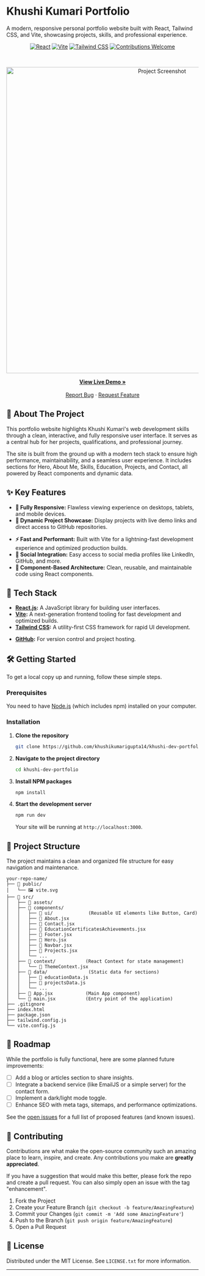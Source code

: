 # Khushi Kumari Portfolio

A modern, responsive personal portfolio website built with React, Tailwind CSS, and Vite, showcasing projects, skills, and professional experience.

<div align="center">

[![React](https://img.shields.io/badge/React-20232A?style=for-the-badge&logo=react&logoColor=61DAFB)](https://reactjs.org/)
[![Vite](https://img.shields.io/badge/Vite-646CFF?style=for-the-badge&logo=vite&logoColor=white)](https://vitejs.dev/)
[![Tailwind CSS](https://img.shields.io/badge/Tailwind_CSS-38B2AC?style=for-the-badge&logo=tailwind-css&logoColor=white)](https://tailwindcss.com/)
[![Contributions Welcome](https://img.shields.io/badge/Contributions-Welcome-brightgreen.svg?style=for-the-badge)](https://github.com/your-username/your-repo-name/pulls)

</div>

<br>

<p align="center">
  <a href="https://github.com/khushikumarigupta14/khushi-dev-portfolio">
    <img src="https://res.cloudinary.com/dy7yb1876/image/upload/v1754989105/Screenshot_2025-08-12_142716_fw1jko.png" alt="Project Screenshot" width="800"/>
  </a>
</p>

<p align="center">
  <a href="https://github.com/khushikumarigupta14/khushi-dev-portfolio"><strong>View Live Demo »</strong></a>
  <br>
  <br>
  <a href="https://github.com/khushikumarigupta14/khushi-dev-portfolio/issues">Report Bug</a>
  ·
  <a href="https://github.com/khushikumarigupta14/khushi-dev-portfolio/issues">Request Feature</a>
</p>

## 🚀 About The Project

This portfolio website highlights Khushi Kumari's web development skills through a clean, interactive, and fully responsive user interface. It serves as a central hub for her projects, qualifications, and professional journey.

The site is built from the ground up with a modern tech stack to ensure high performance, maintainability, and a seamless user experience. It includes sections for Hero, About Me, Skills, Education, Projects, and Contact, all powered by React components and dynamic data.

## ✨ Key Features

- **📱 Fully Responsive:** Flawless viewing experience on desktops, tablets, and mobile devices.
- **📁 Dynamic Project Showcase:** Display projects with live demo links and direct access to GitHub repositories.
<!-- - **📄 PDF Resume Generation:** Download a PDF version of the portfolio directly from the site, generated on-the-fly. -->
- **⚡ Fast and Performant:** Built with Vite for a lightning-fast development experience and optimized production builds.
- **🔗 Social Integration:** Easy access to social media profiles like LinkedIn, GitHub, and more.
- **🧩 Component-Based Architecture:** Clean, reusable, and maintainable code using React components.

## 🔧 Tech Stack

- **[React.js](https://reactjs.org/):** A JavaScript library for building user interfaces.
- **[Vite](https://vitejs.dev/):** A next-generation frontend tooling for fast development and optimized builds.
- **[Tailwind CSS](https://tailwindcss.com/):** A utility-first CSS framework for rapid UI development.
<!-- - **[jsPDF](https://github.com/parallax/jsPDF) & [html2canvas](https://html2canvas.hertzen.com/):** For dynamically generating the downloadable resume from the site's content. -->
- **[GitHub](https://github.com/):** For version control and project hosting.

## 🛠️ Getting Started

To get a local copy up and running, follow these simple steps.

### Prerequisites

You need to have [Node.js](https://nodejs.org/) (which includes npm) installed on your computer.

### Installation

1.  **Clone the repository**
    ```sh
    git clone https://github.com/khushikumarigupta14/khushi-dev-portfolio.git
    ```
2.  **Navigate to the project directory**
    ```sh
    cd khushi-dev-portfolio
    ```
3.  **Install NPM packages**
    ```sh
    npm install
    ```
4.  **Start the development server**
    ```sh
    npm run dev
    ```
    Your site will be running at `http://localhost:3000`.

## 📂 Project Structure

The project maintains a clean and organized file structure for easy navigation and maintenance.

```
your-repo-name/
├── 📁 public/
│   └── 🖼️ vite.svg
├── 📁 src/
│   ├── 📁 assets/
│   ├── 📁 components/
│   │   ├── 📁 ui/             (Reusable UI elements like Button, Card)
│   │   ├── 📄 About.jsx
│   │   ├── 📄 Contact.jsx
│   │   ├── 📄 EducationCertificatesAchievements.jsx
│   │   ├── 📄 Footer.jsx
│   │   ├── 📄 Hero.jsx
│   │   ├── 📄 Navbar.jsx
│   │   ├── 📄 Projects.jsx
│   │   └── ...
│   ├── 📁 context/           (React Context for state management)
│   │   └── 📄 ThemeContext.jsx
│   ├── 📁 data/               (Static data for sections)
│   │   ├── 📄 educationData.js
│   │   ├── 📄 projectsData.js
│   │   └── ...
│   ├── 📄 App.jsx            (Main App component)
│   └── 📄 main.jsx           (Entry point of the application)
├── .gitignore
├── index.html
├── package.json
├── tailwind.config.js
└── vite.config.js
```

## 🎯 Roadmap

While the portfolio is fully functional, here are some planned future improvements:

- [ ] Add a blog or articles section to share insights.
- [ ] Integrate a backend service (like EmailJS or a simple server) for the contact form.
- [ ] Implement a dark/light mode toggle.
- [ ] Enhance SEO with meta tags, sitemaps, and performance optimizations.

See the [open issues](https://github.com/khushikumarigupta14/khushi-dev-portfolio/issues) for a full list of proposed features (and known issues).

## 🤝 Contributing

Contributions are what make the open-source community such an amazing place to learn, inspire, and create. Any contributions you make are **greatly appreciated**.

If you have a suggestion that would make this better, please fork the repo and create a pull request. You can also simply open an issue with the tag "enhancement".

1.  Fork the Project
2.  Create your Feature Branch (`git checkout -b feature/AmazingFeature`)
3.  Commit your Changes (`git commit -m 'Add some AmazingFeature'`)
4.  Push to the Branch (`git push origin feature/AmazingFeature`)
5.  Open a Pull Request

## 📜 License

Distributed under the MIT License. See `LICENSE.txt` for more information.

---
